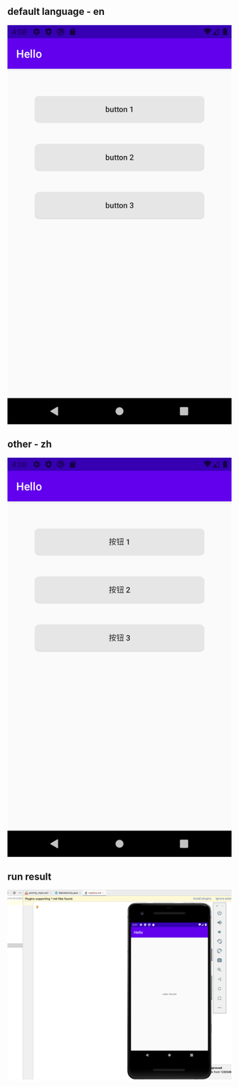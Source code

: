## default language - en
![Image text](image/button_en.png)

## other - zh
![Image text](image/button_zh.png)

## run result
![Image text](image/result.png)
